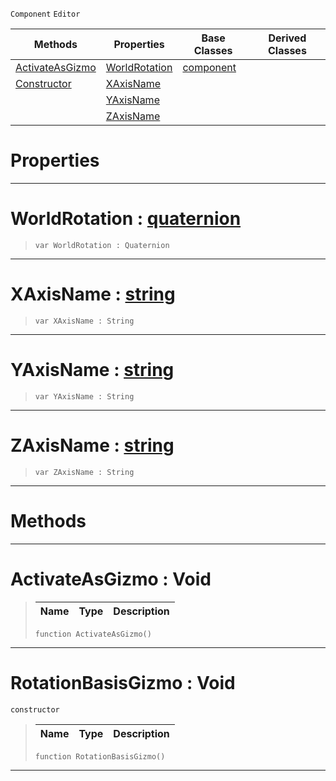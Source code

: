  `Component` `Editor`



|Methods|Properties|Base Classes|Derived Classes|
|---|---|---|---|
|[ ActivateAsGizmo](https://github.com/PlasmaEngine/PlasmaDocs/blob/master/code_reference/class_reference/rotationbasisgizmo.markdown#activateasgizmo-void)|[ WorldRotation](https://github.com/PlasmaEngine/PlasmaDocs/blob/master/code_reference/class_reference/rotationbasisgizmo.markdown#worldrotation-plasma-engin)|[component](https://github.com/PlasmaEngine/PlasmaDocs/blob/master/code_reference/class_reference/component.markdown)| |
|[ Constructor](https://github.com/PlasmaEngine/PlasmaDocs/blob/master/code_reference/class_reference/rotationbasisgizmo.markdown#rotationbasisgizmo-void)|[ XAxisName](https://github.com/PlasmaEngine/PlasmaDocs/blob/master/code_reference/class_reference/rotationbasisgizmo.markdown#xaxisname-plasma-engine-do)| | |
| |[ YAxisName](https://github.com/PlasmaEngine/PlasmaDocs/blob/master/code_reference/class_reference/rotationbasisgizmo.markdown#yaxisname-plasma-engine-do)| | |
| |[ ZAxisName](https://github.com/PlasmaEngine/PlasmaDocs/blob/master/code_reference/class_reference/rotationbasisgizmo.markdown#zaxisname-plasma-engine-do)| | |


 #  Properties


---  
 #  WorldRotation : [quaternion](https://github.com/PlasmaEngine/PlasmaDocs/blob/master/code_reference/lightning_base_types/quaternion.markdown)

> 
> ``` lang=cpp, name=Lightning
> var WorldRotation : Quaternion


---  
 #  XAxisName : [string](https://github.com/PlasmaEngine/PlasmaDocs/blob/master/code_reference/lightning_base_types/string.markdown)

> 
> ``` lang=cpp, name=Lightning
> var XAxisName : String


---  
 #  YAxisName : [string](https://github.com/PlasmaEngine/PlasmaDocs/blob/master/code_reference/lightning_base_types/string.markdown)

> 
> ``` lang=cpp, name=Lightning
> var YAxisName : String


---  
 #  ZAxisName : [string](https://github.com/PlasmaEngine/PlasmaDocs/blob/master/code_reference/lightning_base_types/string.markdown)

> 
> ``` lang=cpp, name=Lightning
> var ZAxisName : String


---  
 #  Methods


---  
 #  ActivateAsGizmo : Void

> 
> |Name|Type|Description|
> |---|---|---|
> ``` lang=cpp, name=Lightning
> function ActivateAsGizmo()
> ``` 


---  
 #  RotationBasisGizmo : Void

 `constructor`

> 
> |Name|Type|Description|
> |---|---|---|
> ``` lang=cpp, name=Lightning
> function RotationBasisGizmo()
> ``` 


---  
 

 